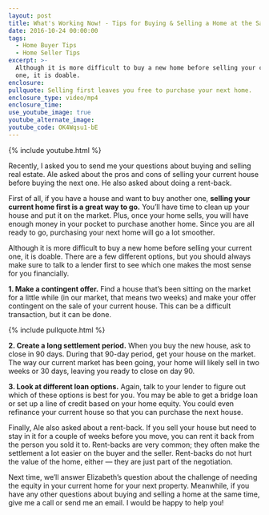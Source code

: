 ```yaml
---
layout: post
title: What's Working Now! - Tips for Buying & Selling a Home at the Same Time
date: 2016-10-24 00:00:00
tags:
  - Home Buyer Tips
  - Home Seller Tips
excerpt: >-
  Although it is more difficult to buy a new home before selling your current
  one, it is doable.
enclosure:
pullquote: Selling first leaves you free to purchase your next home.
enclosure_type: video/mp4
enclosure_time:
use_youtube_image: true
youtube_alternate_image:
youtube_code: OK4Wqsu1-bE
---
```


{% include youtube.html %}

Recently, I asked you to send me your questions about buying and selling real estate. Ale asked about the pros and cons of selling your current house before buying the next one. He also asked about doing a rent-back.

First of all, if you have a house and want to buy another one, **selling your current home first is a great way to go.** You’ll have time to clean up your house and put it on the market. Plus, once your home sells, you will have enough money in your pocket to purchase another home. Since you are all ready to go, purchasing your next home will go a lot smoother.

Although it is more difficult to buy a new home before selling your current one, it is doable. There are a few different options, but you should always make sure to talk to a lender first to see which one makes the most sense for you financially.

**1. Make a contingent offer.** Find a house that’s been sitting on the market for a little while (in our market, that means two weeks) and make your offer contingent on the sale of your current house. This can be a difficult transaction, but it can be done.

{% include pullquote.html %}

**2. Create a long settlement period.** When you buy the new house, ask to close in 90 days. During that 90-day period, get your house on the market. The way our current market has been going, your home will likely sell in two weeks or 30 days, leaving you ready to close on day 90.

**3. Look at different loan options.** Again, talk to your lender to figure out which of these options is best for you. You may be able to get a bridge loan or set up a line of credit based on your home equity. You could even refinance your current house so that you can purchase the next house.

Finally, Ale also asked about a rent-back. If you sell your house but need to stay in it for a couple of weeks before you move, you can rent it back from the person you sold it to. Rent-backs are very common; they often make the settlement a lot easier on the buyer and the seller. Rent-backs do not hurt the value of the home, either — they are just part of the negotiation.

Next time, we’ll answer Elizabeth’s question about the challenge of needing the equity in your current home for your next property. Meanwhile, if you have any other questions about buying and selling a home at the same time, give me a call or send me an email. I would be happy to help you!